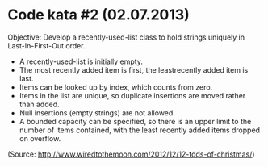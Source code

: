 Code kata #2 (02.07.2013)
=========================

Objective: Develop a recently-used-list class to hold strings uniquely in Last-In-First-Out order.

* A recently-used-list is initially empty.
* The most recently added item is first, the leastrecently added item is last.
* Items can be looked up by index, which counts from zero.
* Items in the list are unique, so duplicate insertions are moved rather than added.
* Null insertions (empty strings) are not allowed.
* A bounded capacity can be specified, so there is an upper limit to the number of items contained, with the least recently added items dropped on overflow.

(Source: http://www.wiredtothemoon.com/2012/12/12-tdds-of-christmas/)
